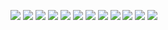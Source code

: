 ![](https://veritas-lux.github.io/longrad/longrad1.jpg)
![](https://veritas-lux.github.io/longrad/longrad2.jpg)
![](https://veritas-lux.github.io/longrad/longrad3.jpg)
![](https://veritas-lux.github.io/longrad/longrad4.jpg)
![](https://veritas-lux.github.io/longrad/longrad5.jpg)
![](https://veritas-lux.github.io/longrad/longrad6.jpg)
![](https://veritas-lux.github.io/longrad/longrad7.jpg)
![](https://veritas-lux.github.io/longrad/longrad8.jpg)
![](https://veritas-lux.github.io/longrad/longrad9.jpg)
![](https://veritas-lux.github.io/longrad/longrad10.jpg)
![](https://veritas-lux.github.io/longrad/longrad11.jpg)
![](https://veritas-lux.github.io/longrad/longrad12.jpg)
